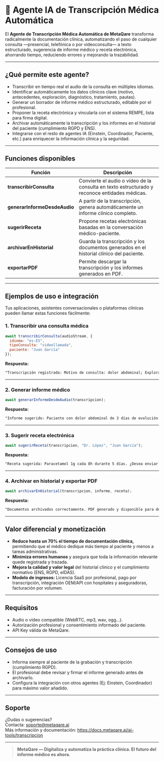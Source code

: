 # 🧾 Agente IA de Transcripción Médica Automática

El **Agente de Transcripción Médica Automática de MetaQare** transforma radicalmente la documentación clínica, automatizando el paso de cualquier consulta —presencial, telefónica o por videoconsulta— a texto estructurado, sugerencia de informe médico y receta electrónica, ahorrando tiempo, reduciendo errores y mejorando la trazabilidad.

---

## ¿Qué permite este agente?

- Transcribir en tiempo real el audio de la consulta en múltiples idiomas.
- Identificar automáticamente los datos clínicos clave (motivo, antecedentes, exploración, diagnóstico, tratamiento, pautas).
- Generar un borrador de informe médico estructurado, editable por el profesional.
- Proponer la receta electrónica y vincularla con el sistema REMPE, lista para firma digital.
- Archivar automáticamente la transcripción y los informes en el historial del paciente (cumplimiento RGPD y ENS).
- Integrarse con el resto de agentes IA (Einstein, Coordinador, Paciente, etc.) para enriquecer la información clínica y la seguridad.

---

## Funciones disponibles

| Función                         | Descripción                                                                                 |
| ------------------------------- | ------------------------------------------------------------------------------------------- |
| **transcribirConsulta**         | Convierte el audio o vídeo de la consulta en texto estructurado y reconoce entidades médicas.|
| **generarInformeDesdeAudio**    | A partir de la transcripción, genera automáticamente un informe clínico completo.           |
| **sugerirReceta**               | Propone recetas electrónicas basadas en la conversación médico-paciente.                    |
| **archivarEnHistorial**         | Guarda la transcripción y los documentos generados en el historial clínico del paciente.    |
| **exportarPDF**                 | Permite descargar la transcripción y los informes generados en PDF.                         |

---

## Ejemplos de uso e integración

Tus aplicaciones, asistentes conversacionales o plataformas clínicas pueden llamar estas funciones fácilmente:

### 1. Transcribir una consulta médica

```js
await transcribirConsulta(audioStream, {
  idioma: "es-ES",
  tipoConsulta: "videollamada",
  paciente: "Juan García"
});
```
**Respuesta:**
```txt
"Transcripción registrada: Motivo de consulta: dolor abdominal; Exploración: abdomen doloroso, sin fiebre;..."
```

---

### 2. Generar informe médico

```js
await generarInformeDesdeAudio(transcripcion);
```
**Respuesta:**
```txt
"Informe sugerido: Paciente con dolor abdominal de 3 días de evolución. No fiebre, no vómitos. Exploración: dolor en FID. Diagnóstico: probable apendicitis aguda. Recomendación: derivación a urgencias."
```

---

### 3. Sugerir receta electrónica

```js
await sugerirReceta(transcripcion, "Dr. López", "Juan García");
```
**Respuesta:**
```txt
"Receta sugerida: Paracetamol 1g cada 8h durante 5 días. ¿Desea enviar al sistema REMPE?"
```

---

### 4. Archivar en historial y exportar PDF

```js
await archivarEnHistorial(transcripcion, informe, receta);
```
**Respuesta:**
```txt
"Documentos archivados correctamente. PDF generado y disponible para descarga."
```

---

## Valor diferencial y monetización

- **Reduce hasta un 70% el tiempo de documentación clínica,** permitiendo que el médico dedique más tiempo al paciente y menos a tareas administrativas.
- **Minimiza errores humanos** y asegura que toda la información relevante quede registrada y trazada.
- **Mejora la calidad y valor legal** del historial clínico y el cumplimiento normativo (ENS, RGPD, eIDAS).
- **Modelo de ingresos:** Licencia SaaS por profesional, pago por transcripción, integración OEM/API con hospitales y aseguradoras, facturación por volumen.

---

## Requisitos

- Audio o vídeo compatible (WebRTC, mp3, wav, ogg…).
- Autorización profesional y consentimiento informado del paciente.
- API Key válida de MetaQare.

---

## Consejos de uso

- Informa siempre al paciente de la grabación y transcripción (cumplimiento RGPD).
- El profesional debe revisar y firmar el informe generado antes de archivarlo.
- Configura la integración con otros agentes (Ej: Einstein, Coordinador) para máximo valor añadido.

---

## Soporte

¿Dudas o sugerencias?  
Contacta: [soporte@metaqare.ai](mailto:soporte@metaqare.ai)  
Más información y documentación: https://docs.metaqare.ai/ai-tools/transcripcion

---

> **MetaQare — Digitaliza y automatiza la práctica clínica. El futuro del informe médico es ahora.**